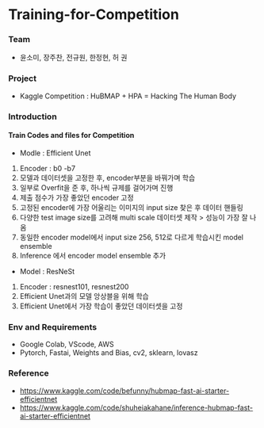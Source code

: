 # Training-for-Competition
### Team
* 윤소미, 장주찬, 전규원, 한정현, 허 권
### Project
* Kaggle Competition : HuBMAP + HPA = Hacking The Human Body
### Introduction
#### Train Codes and files for Competition
* Modle : Efficient Unet
1. Encoder : b0 -b7
2. 모델과 데이터셋을 고정한 후, encoder부분을 바꿔가며 학습
3. 일부로 Overfit을 준 후, 하나씩 규제를 걸어가며 진행
4. 제출 점수가 가장 좋았던 encoder 고정
5. 고정된 encoder에 가장 어울리는 이미지의 input size 찾은 후 데이터 핸들링
6. 다양한 test image size를 고려해 multi scale 데이터셋 제작 > 성능이 가장 잘 나옴
7. 동일한 encoder model에서 input size 256, 512로 다르게 학습시킨 model ensemble
8. Inference 에서 encoder model ensemble 추가
* Model : ResNeSt
1. Encoder : resnest101, resnest200
2. Efficient Unet과의 모델 앙상블을 위해 학습
3. Efficient Unet에서 가장 학습이 좋았던 데이터셋을 고정

### Env and Requirements
* Google Colab, VScode, AWS
* Pytorch, Fastai, Weights and Bias, cv2, sklearn, lovasz
### Reference
* https://www.kaggle.com/code/befunny/hubmap-fast-ai-starter-efficientnet
* https://www.kaggle.com/code/shuheiakahane/inference-hubmap-fast-ai-starter-efficientnet
